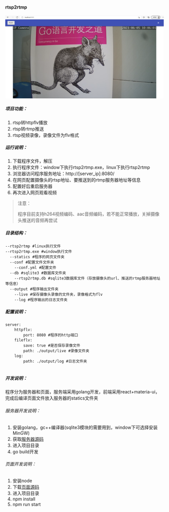 #### rtsp2rtmp

![](./images/rtsp2rtmpad.png)

##### 项目功能：

1. rtsp转httpflv播放
2. rtsp转rtmp推送
3. rtsp视频录像，录像文件为flv格式

##### 运行说明：

1. 下载程序文件，解压   
2. 执行程序文件：window下执行rtsp2rtmp.exe，linux下执行rtsp2rtmp   
3. 浏览器访问程序服务地址：http://[server_ip]:8080/   
4. 在网页配置摄像头的rtsp地址、要推送到的rtmp服务器地址等信息  
5. 配置好后重启服务器  
6. 再次进入网页观看视频      

> 注意：
>
> ​	程序目前支持h264视频编码、aac音频编码，若不能正常播放，关掉摄像头推送的音频再尝试
>

##### 目录结构：

```
--rtsp2rtmp #linux执行文件
--rtsp2rtmp.exe #window执行文件
  --statics #程序的网页文件夹
  --conf #配置文件文件夹
    --conf.yml #配置文件
  --db #sqlite3 #数据库文件夹
    --rtsp2rtmp.db #sqlite3数据库文件（存放摄像头的url、推送的rtmp服务器地址等信息）
  --output #程序输出文件夹
    --live #保存摄像头录像的文件夹，录像格式为flv
    --log #程序输出的日志文件夹
```

##### 配置说明：

```
server:
    httpflv:
        port: 8080 #程序的http端口
    fileflv:
        save: true #是否保存录像文件
        path: ./output/live #录像文件夹
    log:
        path: ./output/log #日志文件夹
        
```

##### 开发说明：

程序分为服务器和页面，服务端采用golang开发，前端采用react+materia-ui，完成后编译页面文件放入服务器的statics文件夹

###### 服务器开发说明：

1. 安装golang，gc++编译器(sqlite3模块的需要用到，window下可选择安装MinGW)
2. 获取[服务器源码](https://github.com/hkmadao/rtsp2rtmp.git)
3. 进入项目目录
4. go build开发

###### 页面开发说明：

1. 安装node
2. 下载[页面源码](https://github.com/hkmadao/rtsp2rtmp-web.git)
3. 进入项目目录
4. npm install
5. npm run start
